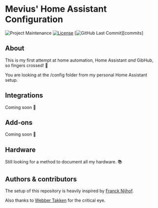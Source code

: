 # Mevius' Home Assistant Configuration

![Project Maintenance][maintenance-shield]
[![License][license-shield]](LICENSE.md)
[![GitHub Last Commit][last-commit-shield]][commits]

## About

This is my first attempt at home automation, Home Assistant _and_ GibHub,
so fingers crossed! :tada:

You are looking at the /config folder from my personal Home Assistant setup.

## Integrations

Coming soon :wrench:

## Add-ons

Coming soon :wrench:

## Hardware

Still looking for a method to document all my hardware. :books:

## Authors & contributors

The setup of this repository is heavily inspired by [Franck Nijhof][frenck].

Also thanks to [Webber Takken][webbertakken] for the critical eye.

[maintenance-shield]: https://img.shields.io/maintenance/yes/2020.svg
[license-shield]: https://img.shields.io/github/license/frenck/home-assistant-config.svg
[last-commit-shield]: https://img.shields.io/github/last-commit/frenck/home-assistant-config.svg
[frenck]: https://github.com/frenck
[webbertakken]: https://github.com/webbertakken
